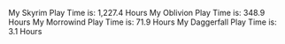My Skyrim Play Time is: 1,227.4 Hours
My Oblivion Play Time is: 348.9 Hours
My Morrowind Play Time is: 71.9 Hours
My Daggerfall Play Time is: 3.1 Hours
